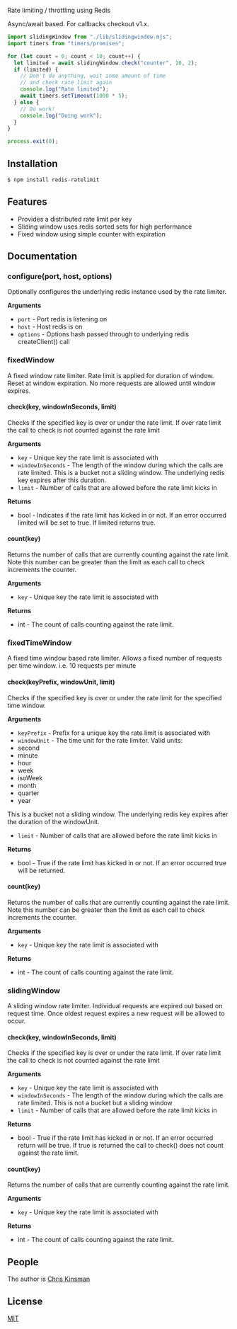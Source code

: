 Rate limiting / throttling using Redis

Async/await based. For callbacks checkout v1.x.

```js
import slidingWindow from "./lib/slidingwindow.mjs";
import timers from "timers/promises";

for (let count = 0; count < 10; count++) {
  let limited = await slidingWindow.check("counter", 10, 2);
  if (limited) {
    // Don't do anything, wait some amount of time
    // and check rate limit again
    console.log("Rate limited");
    await timers.setTimeout(1000 * 5);
  } else {
    // Do work!
    console.log("Doing work");
  }
}

process.exit(0);
```

## Installation

```bash
$ npm install redis-ratelimit
```

## Features

- Provides a distributed rate limit per key
- Sliding window uses redis sorted sets for high performance
- Fixed window using simple counter with expiration

## Documentation

### configure(port, host, options)

Optionally configures the underlying redis instance used by the rate limiter.

**Arguments**

- `port` - Port redis is listening on
- `host` - Host redis is on
- `options` - Options hash passed through to underlying redis createClient() call

### fixedWindow

A fixed window rate limiter. Rate limit is applied for duration of window. Reset at window expiration. No more requests are allowed until window expires.

#### check(key, windowInSeconds, limit)

Checks if the specified key is over or under the rate limit. If over rate limit the call to check is not counted
against the rate limit

**Arguments**

- `key` - Unique key the rate limit is associated with
- `windowInSeconds` - The length of the window during which the calls are rate limited. This is a bucket
  not a sliding window. The underlying redis key expires after this duration.
- `limit` - Number of calls that are allowed before the rate limit kicks in

**Returns**

- bool - Indicates if the rate limit has kicked in or not. If an error
  occurred limited will be set to true. If limited returns true.

#### count(key)

Returns the number of calls that are currently counting against the rate limit. Note this number can be greater than the limit as each call to check increments the counter.

**Arguments**

- `key` - Unique key the rate limit is associated with

**Returns**

- int - The count of calls counting against the rate limit.

### fixedTimeWindow

A fixed time window based rate limiter. Allows a fixed number of requests per time window. i.e. 10 requests per minute

#### check(keyPrefix, windowUnit, limit)

Checks if the specified key is over or under the rate limit for the specified time window.

**Arguments**

- `keyPrefix` - Prefix for a unique key the rate limit is associated with
- `windowUnit` - The time unit for the rate limiter. Valid units:
- second
- minute
- hour
- week
- isoWeek
- month
- quarter
- year

This is a bucket not a sliding window. The underlying redis key expires after the duration of the windowUnit.

- `limit` - Number of calls that are allowed before the rate limit kicks in

**Returns**

- bool - True if the rate limit has kicked in or not. If an error
  occurred true will be returned.

#### count(key)

Returns the number of calls that are currently counting against the rate limit. Note this number can be greater than the limit as each call to check increments the counter.

**Arguments**

- `key` - Unique key the rate limit is associated with

**Returns**

- int - The count of calls counting against the rate limit.

### slidingWindow

A sliding window rate limiter. Individual requests are expired out based on request time. Once oldest request expires a new request will be allowed to occur.

#### check(key, windowInSeconds, limit)

Checks if the specified key is over or under the rate limit. If over rate limit the call to check is not counted against the rate limit

**Arguments**

- `key` - Unique key the rate limit is associated with
- `windowInSeconds` - The length of the window during which the calls are rate limited. This is not a bucket
  but a sliding window
- `limit` - Number of calls that are allowed before the rate limit kicks in

**Returns**

- bool - True if the rate limit has kicked in or not. If an error
  occurred return will be true. If true is returned the call to check() does not count against
  the rate limit.

#### count(key)

Returns the number of calls that are currently counting against the rate limit.

**Arguments**

- `key` - Unique key the rate limit is associated with

**Returns**

- int - The count of calls counting against the rate limit.

## People

The author is [Chris Kinsman](https://github.com/chriskinsman)

## License

[MIT](LICENSE)
